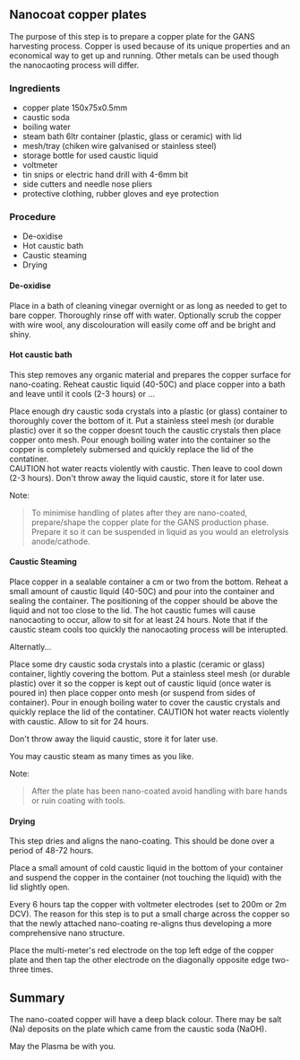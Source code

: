 ## Nanocoat copper plates

The purpose of this step is to prepare a copper plate for the GANS harvesting process.  Copper is used because of its unique properties and an economical way to get up and running.  Other metals can be used though the nanocaoting process will differ.

### Ingredients
  - copper plate 150x75x0.5mm
  - caustic soda 
  - boiling water
  - steam bath 6ltr container (plastic, glass or ceramic) with lid
  - mesh/tray (chiken wire galvanised or stainless steel)
  - storage bottle for used caustic liquid
  - voltmeter
  - tin snips or electric hand drill with 4-6mm bit
  - side cutters and needle nose pliers
  - protective clothing, rubber gloves and eye protection

### Procedure
* De-oxidise
* Hot caustic bath
* Caustic steaming
* Drying

#### De-oxidise
Place in a bath of cleaning vinegar overnight or as long as needed to get to bare copper. Thoroughly rinse off with water. Optionally scrub the copper with wire wool, any discolouration will easily come off and be bright and shiny. 

#### Hot caustic bath
This step removes any organic material and prepares the copper surface for nano-coating.  Reheat caustic liquid (40-50C) and place copper into a bath and leave until it cools (2-3 hours) or ...

Place enough dry caustic soda crystals into a plastic (or glass) container to thoroughly cover the bottom of it.  Put a stainless steel mesh (or durable plastic) over it so the copper doesnt touch the caustic crystals then place copper onto mesh. Pour enough boiling water into the container so the copper is completely submersed and quickly replace the lid of the contatiner.  
CAUTION hot water reacts violently with caustic.  Then leave to cool down (2-3 hours).
Don't throw away the liquid caustic, store it for later use.  

Note: 
> To minimise handling of plates after they are nano-coated, prepare/shape the copper plate for the GANS production phase. Prepare it so it can be suspended in liquid as you would an eletrolysis anode/cathode.

#### Caustic Steaming
Place copper in a sealable container a cm or two from the bottom. Reheat a small amount of caustic liquid (40-50C) and pour into the container and sealing the container. The positioning of the copper should be above the liquid and not too close to the lid. The hot caustic fumes will cause nanocaoting to occur, allow to sit for at least 24 hours. Note that if the caustic steam cools too quickly the nanocaoting process will be interupted. 

Alternatly...  

Place some dry caustic soda crystals into a plastic (ceramic or glass) container, lightly covering the bottom.  Put a stainless steel mesh (or durable plastic) over it so the copper is kept out of caustic liquid (once water is poured in) then place copper onto mesh (or suspend from sides of container).  Pour in enough boiling water to cover the caustic crystals and quickly replace the lid of the contatiner.  CAUTION hot water reacts violently with caustic.  Allow to sit for 24 hours.

Don't throw away the liquid caustic, store it for later use.

You may caustic steam as many times as you like.  

Note: 
> After the plate has been nano-coated avoid handling with bare hands or ruin coating with tools.  

#### Drying
This step dries and aligns the nano-coating. This should be done over a period of 48-72 hours. 

Place a small amount of cold caustic liquid in the bottom of your container and suspend the copper in the container (not touching the liquid) with the lid slightly open.

Every 6 hours tap the copper with voltmeter electrodes (set to 200m or 2m DCV).  The reason for this step is to put a small charge across the copper so that the newly attached nano-coating re-aligns thus developing a more comprehensive nano structure. 

Place the multi-meter's red electrode on the top left edge of the copper plate and then tap the other electrode on the diagonally opposite edge two-three times. 

## Summary
The nano-coated copper will have a deep black colour.  There may be salt (Na) deposits on the plate which came from the caustic soda (NaOH).

May the Plasma be with you.
